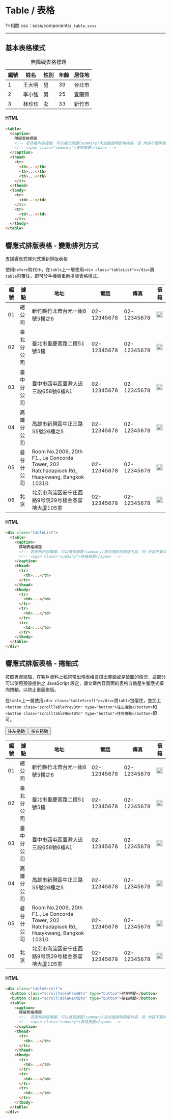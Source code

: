 # Table / 表格

?>相關 css：scss/components/`_table.scss`

---

## 基本表格樣式

<table>
 <caption>
  無障礙表格標題
 </caption>
  <thead>
    <tr>
      <th>編號</th>
      <th>姓名</th>
      <th>性別</th>
      <th>年齡</th>
      <th>居住地</th>
    </tr>
  </thead>
  <tbody>
    <tr>
      <td>1</td>
      <td>王大明</td>
      <td>男</td>
      <td>39</td>
      <td>台北市</td>
    </tr>
    <tr>
      <td>2</td>
      <td>李小強</td>
      <td>男</td>
      <td>25</td>
      <td>宜蘭縣</td>
    </tr>
    <tr>
      <td>3</td>
      <td>林珍珍</td>
      <td>女</td>
      <td>33</td>
      <td>新竹市</td>
    </tr>
  </tbody>
</table>

<!-- tabs:start -->

#### **HTML**

```html
<table>
  <caption>
    障礙表格標題
    <!-- 若表格內容複雜，可以補充摘要(summary)來加強說明表格內容，但 內容不要與標題重複 -->
    <!-- <span class="summary">表格摘要</span> -->
  </caption>
  <thead>
    <tr>
      <th>...</th>
      <th>...</th>
      <th>...</th>
    </tr>
  </thead>
  <tbody>
    <tr>
      <td>...</td>
    </tr>
    <tr>
      <td>...</td>
    </tr>
  </tbody>
</table>
```

<!-- tabs:end -->

## 響應式排版表格 - 變動排列方式

支援響應式條列式重新排版表格

使用`before`取代`th`，在`table`上一層使用`<div class="tableList"></div>`將`table`包覆住，即可於手機版重新排版表格樣式。

<!-- panels:start -->
<div class="tableList">
    <table>
        <thead>
            <tr>
                <th>編號</th>
                <th>據點</th>
                <th>地址</th>
                <th>電話</th>
                <th>傳真</th>
                <th>信箱</th>
            </tr>
        </thead>
        <tbody>
            <tr>
                <td>01</td>
                <td>總公司</td>
                <td>新竹縣竹北市台元一街8號5樓之6</td>
                <td>02-12345678</td>
                <td>02-12345678</td>
                <td><a href="#"><img src="https://hywebu00.github.io/hyui_flex/images/icon/icon_mail.svg" alt=""></a></td>
            </tr>
            <tr>
                <td>02</td>
                <td>臺北分公司</td>
                <td>臺北市重慶南路二段51號5樓</td>
                <td>02-12345678</td>
                <td>02-12345678</td>
                <td><a href="#"><img src="https://hywebu00.github.io/hyui_flex/images/icon/icon_mail.svg" alt=""></a></td>
            </tr>
            <tr>
                <td>03</td>
                <td>臺中分公司</td>
                <td>臺中市西屯區臺灣大道三段658號6樓A1</td>
                <td>02-12345678</td>
                <td>02-12345678</td>
                <td><a href="#"><img src="https://hywebu00.github.io/hyui_flex/images/icon/icon_mail.svg" alt=""></a></td>
            </tr>
            <tr>
                <td>04</td>
                <td>高雄分公司</td>
                <td>高雄市新興區中正三路55號26樓之5</td>
                <td>02-12345678</td>
                <td>02-12345678</td>
                <td><a href="#"><img src="https://hywebu00.github.io/hyui_flex/images/icon/icon_mail.svg" alt=""></a></td>
            </tr>
            <tr>
                <td>05</td>
                <td>曼谷分公司</td>
                <td>Room No.2009, 20th F1., Le Concorde Tower, 202 Ratchadapisek Rd., Huaykwang, Bangkok 10310</td>
                <td>02-12345678</td>
                <td>02-12345678</td>
                <td><a href="#"><img src="https://hywebu00.github.io/hyui_flex/images/icon/icon_mail.svg" alt=""></a></td>
            </tr>
            <tr>
                <td>06</td>
                <td>北京</td>
                <td>北京市海淀区安宁庄西路9号院29号楼金泰富地大厦105室</td>
                <td>02-12345678</td>
                <td>02-12345678</td>
                <td><a href="#"><img src="https://hywebu00.github.io/hyui_flex/images/icon/icon_mail.svg" alt=""></a></td>
            </tr>
        </tbody>
    </table>
</div>
<!-- panels:end -->
<!-- tabs:start -->

#### **HTML**

```html
<div class="tableList">
  <table>
    <caption>
      障礙表格標題
      <!-- 若表格內容複雜，可以補充摘要(summary)來加強說明表格內容，但 內容不要與標題重複 -->
      <!-- <span class="summary">表格摘要</span> -->
    </caption>
    <thead>
      <tr>
        <th>...</th>
      </tr>
    </thead>
    <tbody>
      <tr>
        <td>...</td>
      </tr>
      <tr>
        <td>...</td>
      </tr>
      <tr>
        <td>...</td>
      </tr>
    </tbody>
  </table>
</div>
```

<!-- tabs:end -->

## 響應式排版表格 - 捲軸式

按照專案經驗，在客戶資料上稿常常出現表格會撐出畫面或是破圖的情況，這部分可以使用預設提供之 JavaScript 設定，讓文章內容頁面的表格自動產生響應式橫向捲軸，以防止畫面跑版。

在`table`上一層使用`<div class="tableScroll"></div>`將`table`包覆住，並加上`<button class="scrollTablePrevBtn" type="button">往左捲動</button>`和`<button class="scrollTableNextBtn" type="button">往右捲動</button>`即可。

<!-- panels:start -->
<div class="tableScroll">
  <button class="scrollTablePrevBtn" type="button">往左捲動</button>
  <button class="scrollTableNextBtn" type="button">往右捲動</button>
    <table>
        <thead>
            <tr>
                <th>編號</th>
                <th>據點</th>
                <th>地址</th>
                <th>電話</th>
                <th>傳真</th>
                <th>信箱</th>
            </tr>
        </thead>
        <tbody>
            <tr>
                <td>01</td>
                <td>總公司</td>
                <td>新竹縣竹北市台元一街8號5樓之6</td>
                <td>02-12345678</td>
                <td>02-12345678</td>
                <td><a href="#"><img src="https://hywebu00.github.io/hyui_flex/images/icon/icon_mail.svg" alt=""></a></td>
            </tr>
            <tr>
                <td>02</td>
                <td>臺北分公司</td>
                <td>臺北市重慶南路二段51號5樓</td>
                <td>02-12345678</td>
                <td>02-12345678</td>
                <td><a href="#"><img src="https://hywebu00.github.io/hyui_flex/images/icon/icon_mail.svg" alt=""></a></td>
            </tr>
            <tr>
                <td>03</td>
                <td>臺中分公司</td>
                <td>臺中市西屯區臺灣大道三段658號6樓A1</td>
                <td>02-12345678</td>
                <td>02-12345678</td>
                <td><a href="#"><img src="https://hywebu00.github.io/hyui_flex/images/icon/icon_mail.svg" alt=""></a></td>
            </tr>
            <tr>
                <td>04</td>
                <td>高雄分公司</td>
                <td>高雄市新興區中正三路55號26樓之5</td>
                <td>02-12345678</td>
                <td>02-12345678</td>
                <td><a href="#"><img src="https://hywebu00.github.io/hyui_flex/images/icon/icon_mail.svg" alt=""></a></td>
            </tr>
            <tr>
                <td>05</td>
                <td>曼谷分公司</td>
                <td>Room No.2009, 20th F1., Le Concorde Tower, 202 Ratchadapisek Rd., Huaykwang, Bangkok 10310</td>
                <td>02-12345678</td>
                <td>02-12345678</td>
                <td><a href="#"><img src="https://hywebu00.github.io/hyui_flex/images/icon/icon_mail.svg" alt=""></a></td>
            </tr>
            <tr>
                <td>06</td>
                <td>北京</td>
                <td>北京市海淀区安宁庄西路9号院29号楼金泰富地大厦105室</td>
                <td>02-12345678</td>
                <td>02-12345678</td>
                <td><a href="#"><img src="https://hywebu00.github.io/hyui_flex/images/icon/icon_mail.svg" alt=""></a></td>
            </tr>
        </tbody>
    </table>
</div>
<!-- panels:end -->
<!-- tabs:start -->

#### **HTML**

```html
<div class="tableScroll">
  <button class="scrollTablePrevBtn" type="button">往左捲動</button>
  <button class="scrollTableNextBtn" type="button">往右捲動</button>
  <table>
    <caption>
      障礙表格標題
      <!-- 若表格內容複雜，可以補充摘要(summary)來加強說明表格內容，但 內容不要與標題重複 -->
      <!-- <span class="summary">表格摘要</span> -->
    </caption>
    <thead>
      <tr>
        <th>...</th>
      </tr>
    </thead>
    <tbody>
      <tr>
        <td>...</td>
      </tr>
      <tr>
        <td>...</td>
      </tr>
      <tr>
        <td>...</td>
      </tr>
    </tbody>
  </table>
</div>
```

<!-- tabs:end -->

<style>
/* 取消 markdown 預設狀態 */
.markdown-section p.tip, .markdown-section tr:nth-child(2n) {
    background-color:unset;
}
.markdown-section table{
  display:table;
}
table img{
  width:20px;
}
td:has(img){
  text-align:center;
}
</style>
